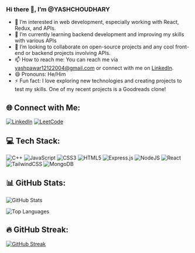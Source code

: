 ### Hi there 👋, I’m @YASHCHOUDHARY

- 👀 I’m interested in web development, especially working with React, Redux, and APIs.
- 🌱 I’m currently learning backend development and improving my skills with various APIs 
- 💞 I’m looking to collaborate on open-source projects and any cool front-end or backend projects involving APIs.
- 📫 How to reach me: You can reach me via [yashpawar12122004@gmail.com](mailto:yashpawar12122004@gmail.com) or connect with me on [LinkedIn](https://www.linkedin.com/in/yash-choudhary-28766a259/).
- 😄 Pronouns: He/Him
- ⚡ Fun fact: I love exploring new technologies and creating  projects to test my skills. One of my recent projects is a Goodreads clone!


## 🌐 Connect with Me:
[![LinkedIn](https://img.shields.io/badge/LinkedIn-blue?style=for-the-badge&logo=linkedin&logoColor=white)](https://www.linkedin.com/in/yash-choudhary-28766a259/)
[![LeetCode](https://img.shields.io/badge/LeetCode-FFA116?style=for-the-badge&logo=leetcode&logoColor=white)](https://leetcode.com/u/yash_12122004/)


## 💻 Tech Stack:
![C++](https://img.shields.io/badge/C++-00599C?style=for-the-badge&logo=c%2B%2B&logoColor=white)
![JavaScript](https://img.shields.io/badge/JavaScript-F7DF1E?style=for-the-badge&logo=javascript&logoColor=black)
![CSS3](https://img.shields.io/badge/CSS3-1572B6?style=for-the-badge&logo=css3&logoColor=white)
![HTML5](https://img.shields.io/badge/HTML5-E34F26?style=for-the-badge&logo=html5&logoColor=white)
![Express.js](https://img.shields.io/badge/Express.js-404D59?style=for-the-badge)
![NodeJS](https://img.shields.io/badge/Node.js-339933?style=for-the-badge&logo=nodedotjs&logoColor=white)
![React](https://img.shields.io/badge/React-20232A?style=for-the-badge&logo=react&logoColor=61DAFB)
![TailwindCSS](https://img.shields.io/badge/Tailwind_CSS-38B2AC?style=for-the-badge&logo=tailwind-css&logoColor=white)
![MongoDB](https://img.shields.io/badge/MongoDB-4EA94B?style=for-the-badge&logo=mongodb&logoColor=white)

## 📊 GitHub Stats:
![GitHub Stats](https://github-readme-stats.vercel.app/api?username=Yasg-uru&show_icons=true&theme=radical)

![Top Languages](https://github-readme-stats.vercel.app/api/top-langs/?username=Yasg-uru&layout=compact&theme=radical)

## 🔥 GitHub Streak:
[![GitHub Streak](https://github-readme-streak-stats.herokuapp.com/?user=Yasg-uru&theme=radical)](https://git.io/streak-stats)

